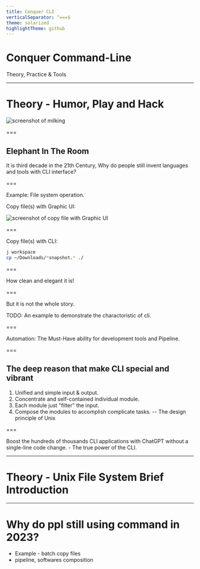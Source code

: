 ```yaml
---
title: Conquer CLI
verticalSeparator: ^===$
theme: solarized
highlightTheme: github
---
```



# Conquer Command-Line

Theory, Practice & Tools

---

# Theory - Humor, Play and Hack

![screenshot of milking]()

===

## Elephant In The Room

It is third decade in the 21th Century, Why do people still invent languages and tools with CLI interface?

===

Example: File system operation.

Copy file(s) with Graphic UI:

![screenshot of copy file with Graphic UI]()

===

Copy file(s) with CLI:

```sh [2]
j workspace
cp ~/Downloads/*snapshot.* ./
```

===

How clean and elegant it is!

===

But it is not the whole story.

TODO: An example to demonstrate the charactoristic of cli.

===

Automation: The Must-Have ability for development tools and Pipeline.

===

## The deep reason that make CLI special and vibrant

1. Unified and simple input & output. <!-- .element: class="fragment" data-fragment-index="1" -->
2. Concentrate and self-contained individual module. <!-- .element: class="fragment" data-fragment-index="2" -->
3. Each module just "filter" the input. <!-- .element: class="fragment" data-fragment-index="3" -->
4. Compose the modules to accomplish complicate tasks.<!-- .element: class="fragment" data-fragment-index="4" -->
-- The design principle of Unix <!-- .element: class="fragment" data-fragment-index="5" -->

===

Boost the hundreds of thousands CLI applications with ChatGPT without a single-line code change. - The true power of the CLI.

---

# Theory - Unix File System Brief Introduction

---

# Why do ppl still using command in 2023?

* Example - batch copy files
* pipeline, softwares composition
